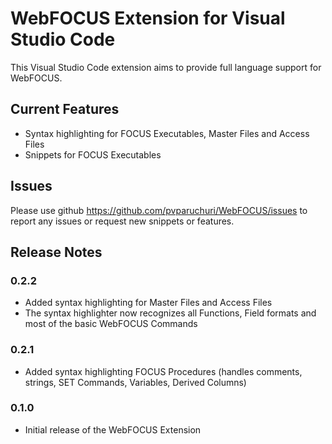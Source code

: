 # WebFOCUS Extension for Visual Studio Code

This Visual Studio Code extension aims to provide full language support for WebFOCUS. 

## Current Features
- Syntax highlighting for FOCUS Executables, Master Files and Access Files
- Snippets for FOCUS Executables

## Issues
Please use github https://github.com/pvparuchuri/WebFOCUS/issues to report any issues or request new snippets or features. 

## Release Notes

### 0.2.2
- Added syntax highlighting for Master Files and Access Files
- The syntax highlighter now recognizes all Functions, Field formats and most of the basic WebFOCUS Commands

### 0.2.1
- Added syntax highlighting FOCUS Procedures (handles comments, strings, SET Commands, Variables, Derived Columns)

### 0.1.0

- Initial release of the WebFOCUS Extension

